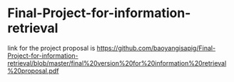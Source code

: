# Final-Project-for-information-retrieval

link for the project proposal is https://github.com/baoyangisapig/Final-Project-for-information-retrieval/blob/master/final%20version%20for%20information%20retrieval%20proposal.pdf
